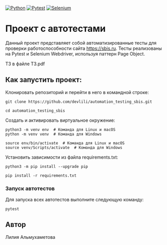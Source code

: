 [![Python](https://img.shields.io/badge/-Python_3.9-464646??style=flat-square&logo=Python)](https://www.python.org/downloads/)
[![Pytest](https://img.shields.io/badge/-Pytest_7.4.2-464646??style=flat-square&logo=Pytest)](https://docs.pytest.org/en/7.1.x/)
[![Selenium](https://img.shields.io/badge/-Selenium_4.12.0-464646??style=flat-square&logo=Selenium)](https://www.selenium.dev/)

# Проект с автотестами
Данный проект представляет собой автоматизированные тесты для проверки работоспособности сайта https://sbis.ru. Тесты реализованы на Pytest и Selenium Webdriver, используя паттерн Page Object.

ТЗ в файле ТЗ.pdf

## Как запустить проект:

Клонировать репозиторий и перейти в него в командной строке:

```
git clone https://github.com/devlili/automation_testing_sbis.git
```

```
cd automation_testing_sbis
```

Cоздать и активировать виртуальное окружение:

```
python3 -m venv env  # Команда для Linux и macOS
python -m venv venv  # Команда для Windows
```

```
source env/bin/activate  # Команда для Linux и macOS
source venv/Scripts/activate  # Команда для Windows
```

Установить зависимости из файла requirements.txt:

```
python3 -m pip install --upgrade pip
```

```
pip install -r requirements.txt
```

### Запуск автотестов

 Для запуска всех автотестов выполните следующую команду:
 ```
 pytest
 ```

## Автор
Лилия Альмухаметова
